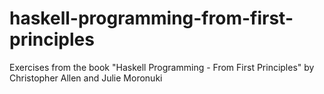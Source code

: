 # haskell-programming-from-first-principles
Exercises from the book "Haskell Programming - From First Principles" by Christopher Allen and Julie Moronuki
